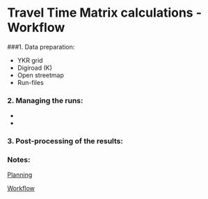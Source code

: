 # Travel Time Matrix calculations -  Workflow



###1. Data preparation:
- YKR grid 
- Digiroad (K)
- Open streetmap
- Run-files 

### 2. Managing the runs:
- 
- 

### 3. Post-processing of the results:


### Notes:
[Planning](Planning.md)


[Workflow](Workflow.md)
